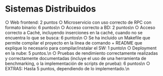 # Sistemas Distribuidos
○ Web frontend: 2 puntos
○ Microservicio con uso correcto de RPC con formato binario: 6 puntos\n
○ Acceso correcto a BD: 2 puntos\n
○ Acceso correcto a Caché, incluyendo inserciones en la caché, cuando no se
encuentra lo que se busca: 6 puntos\n
○ Se ha incluido un Makefile que permite compilar el proyecto en la línea de
comando + README que explique lo necesario para compilar/instalar el SW: 1
punto\n
○ Deployment en la nube: 5 puntos.\n
○ Pruebas de rendimiento correctamente realizadas y correctamente
documentadas (incluye el uso de una herramienta de benchmarking, o la
implementación de scripts de prueba): 6 puntos\n
○ EXTRAS: Hasta 5 puntos, dependiendo de lo implementado.\n
